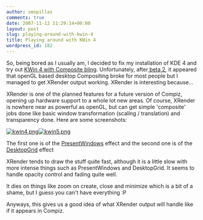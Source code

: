 ```yaml
---
author: smspillaz
comments: true
date: 2007-11-12 11:29:14+00:00
layout: post
slug: playing-around-with-kwin-4
title: Playing around with KWin 4
wordpress_id: 182
---
```


So, being bored as I usually am, I decided to fix my installation of KDE 4 and try out [KWin 4 with Composite bling](http://dot.kde.org/1180541665/). Unfortunately, after[ beta 2](http://arstechnica.com/journals/linux.ars/2007/09/04/testdriving-kde-4-beta-2-or-thereabouts), it appeared that openGL based desktop Compositing broke for most people but I managed to get XRender output working. XRender is interesting because...
<!-- more -->
XRender is one of the planned features for a future version of Compiz, opening up hardware support to a whole lot new areas. Of course, XRender is nowhere near as powerful as openGL, but can get simple 'composite' jobs done like basic window transformation (scaling / translation) and transparency done. Here are some screenshots:

[![kwin4.png](http://smspillaz.files.wordpress.com/2007/11/kwin4.thumbnail.png)](http://smspillaz.files.wordpress.com/2007/11/kwin4.png)[![kwin5.png](http://smspillaz.files.wordpress.com/2007/11/kwin5.thumbnail.png)](http://smspillaz.files.wordpress.com/2007/11/kwin5.png)

The first one is of the [PresentWindows](http://youtube.com/watch?v=SWaSz4smYlg) effect and the second one is of the [DesktopGrid](http://youtube.com/watch?v=LMnmGdk1ODs) effect

XRender tends to draw the stuff quite fast, although it is a little slow with more intense things such as PresentWindows and DesktopGrid. It seems to handle opacity control and fading quite well.

It dies on things like zoom on create, close and minimize which is a bit of a shame, but I guess you can't have everything :P

Anyways, this gives us a good idea of what XRender output will handle like if it appears in Compiz.
